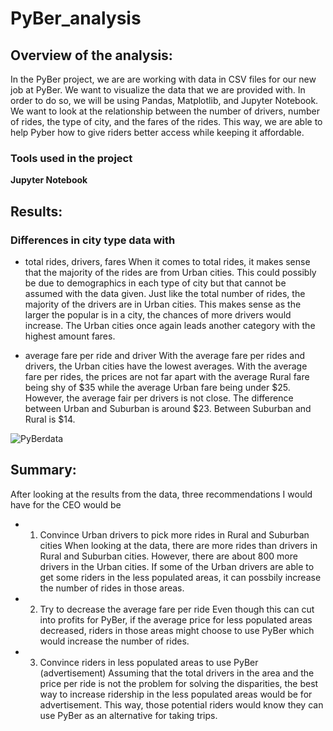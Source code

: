# PyBer_analysis

## Overview of the analysis:
In the PyBer project, we are are working with data in CSV files for our new job at PyBer. We want to visualize the data that we are provided with. In order to do so, we will be using Pandas, Matplotlib, and Jupyter Notebook. We want to look at the relationship between the number of drivers, number of rides, the type of city, and the fares of the rides. This way, we are able to help Pyber how to give riders better access while keeping it affordable.

### Tools used in the project
**Jupyter Notebook** 

## Results:

### Differences in city type data with 
* total rides, drivers, fares
When it comes to total rides, it makes sense that the majority of the rides are from Urban cities. This could possibly be due to demographics in each type of city but that cannot be assumed with the data given. Just like the total number of rides, the majority of the drivers are in Urban cities. This makes sense as the larger the popular is in a city, the chances of more drivers would increase. The Urban cities once again leads another category with the highest amount fares.

* average fare per ride and driver
With the average fare per rides and drivers, the Urban cities have the lowest averages. With the average fare per rides, the prices are not far apart with the average Rural fare being shy of $35 while the average Urban fare being under $25. However, the average fair per drivers is not close. The difference between Urban and Suburban is around $23. Between Suburban and Rural is $14.  

![PyBerdata](https://user-images.githubusercontent.com/109183214/190023848-09c048e9-5714-4fe0-a3c0-467e07c5faee.png)

## Summary:

After looking at the results from the data, three recommendations I would have for the CEO would be
* 1. Convince Urban drivers to pick more rides in Rural and Suburban cities
 When looking at the data, there are more rides than drivers in Rural and Suburban cities. However, there are about 800 more drivers in the Urban cities. If some of the Urban drivers are able to get some riders in the less populated areas, it can possbily increase the number of rides in those areas.

* 2. Try to decrease the average fare per ride
Even though this can cut into profits for PyBer, if the average price for less populated areas decreased, riders in those areas might choose to use PyBer which would increase the number of rides.

* 3. Convince riders in less populated areas to use PyBer (advertisement)
Assuming that the total drivers in the area and the price per ride is not the problem for solving the disparities, the best way to increase ridership in the less populated areas would be for advertisement. This way, those potential riders would know they can use PyBer as an alternative for taking trips.
